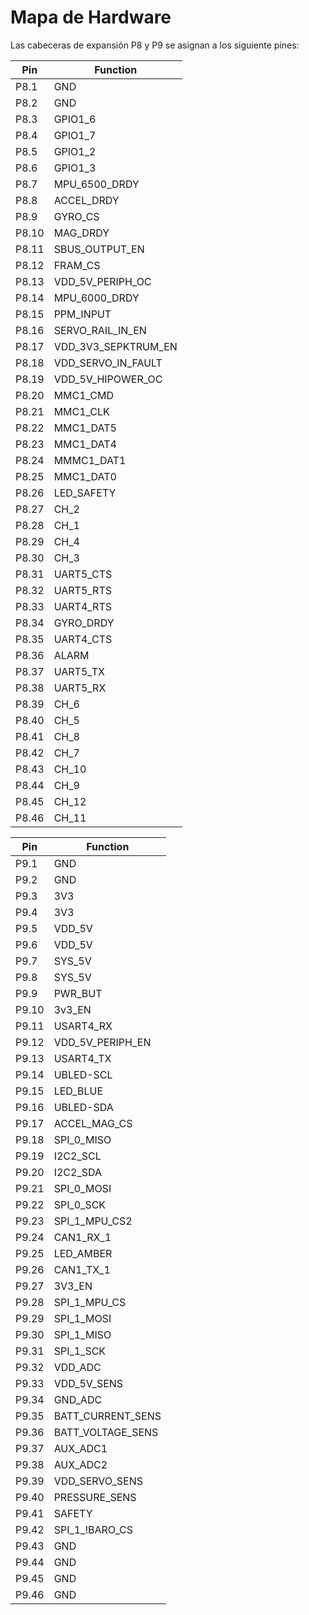 # Mapa de Hardware

Las cabeceras de expansión P8 y P9 se asignan a los siguiente pines:

| **Pin** | **Function** |
|---------|--------------|
| P8.1 | GND |
| P8.2 |GND	|
| P8.3 | GPIO1_6 |
| P8.4 | GPIO1_7 |
| P8.5 | GPIO1_2|
| P8.6 | GPIO1_3 |
| P8.7 |MPU_6500_DRDY		 |
| P8.8 |ACCEL_DRDY			 |
| P8.9 | GYRO_CS |
| P8.10 | MAG_DRDY |
| P8.11 |SBUS_OUTPUT_EN |
| P8.12 | FRAM_CS |
| P8.13 | VDD_5V_PERIPH_OC |
| P8.14 | MPU_6000_DRDY|
| P8.15 | PPM_INPUT |
| P8.16 | SERVO_RAIL_IN_EN|
| P8.17 | VDD_3V3_SEPKTRUM_EN |
| P8.18 | VDD_SERVO_IN_FAULT |
| P8.19 | VDD_5V_HIPOWER_OC |
| P8.20 | MMC1_CMD |
| P8.21 | MMC1_CLK |
| P8.22 | MMC1_DAT5|
| P8.23 | MMC1_DAT4|
| P8.24 | MMMC1_DAT1 |
| P8.25 | MMC1_DAT0 |
| P8.26 | LED_SAFETY |
| P8.27 | CH_2 |
| P8.28 | CH_1 |
| P8.29 | CH_4 |
| P8.30 | CH_3 |
| P8.31 | UART5_CTS |
| P8.32 | UART5_RTS |
| P8.33 | UART4_RTS |
| P8.34 | GYRO_DRDY |
| P8.35 | UART4_CTS |
| P8.36 | ALARM |
| P8.37 | UART5_TX|
| P8.38 | UART5_RX|
| P8.39 | CH_6 |
| P8.40 | CH_5 |
| P8.41 | CH_8 |
| P8.42 | CH_7 |
| P8.43 | CH_10 |
| P8.44 | CH_9 |
| P8.45 | CH_12 |
| P8.46 | CH_11 |

| **Pin** | **Function** |
|---------|--------------|
| P9.1 | GND|
| P9.2 | GND|
| P9.3 | 3V3|
| P9.4 | 3V3|
| P9.5 | VDD_5V|
| P9.6 | VDD_5V|
| P9.7 | SYS_5V|
| P9.8 | SYS_5V|
| P9.9 | PWR_BUT|
| P9.10 | 3v3_EN|
| P9.11 | USART4_RX|
| P9.12 | VDD_5V_PERIPH_EN|
| P9.13 | USART4_TX|
| P9.14 | UBLED-SCL|
| P9.15 | LED_BLUE|
| P9.16 | UBLED-SDA|
| P9.17 | ACCEL_MAG_CS|
| P9.18 | SPI_0_MISO|
| P9.19 | I2C2_SCL|
| P9.20 | I2C2_SDA|
| P9.21 | SPI_0_MOSI|
| P9.22 | SPI_0_SCK|
| P9.23 | SPI_1_MPU_CS2|
| P9.24 | CAN1_RX_1|
| P9.25 | LED_AMBER|
| P9.26 | CAN1_TX_1|
| P9.27 | 3V3_EN|
| P9.28 | SPI_1_MPU_CS|
| P9.29 | SPI_1_MOSI|
| P9.30 | SPI_1_MISO|
| P9.31 | SPI_1_SCK|
| P9.32 | VDD_ADC|
| P9.33 | VDD_5V_SENS|
| P9.34 | GND_ADC|
| P9.35 | BATT_CURRENT_SENS|
| P9.36 | BATT_VOLTAGE_SENS|
| P9.37 | AUX_ADC1|
| P9.38 | AUX_ADC2|
| P9.39 | VDD_SERVO_SENS|
| P9.40 | PRESSURE_SENS|
| P9.41 | SAFETY|
| P9.42 | SPI_1_!BARO_CS|
| P9.43 | GND|
| P9.44 | GND|
| P9.45 | GND|
| P9.46 | GND|
